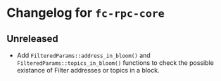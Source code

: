# Changelog for `fc-rpc-core`

## Unreleased
- Add `FilteredParams::address_in_bloom()` and `FilteredParams::topics_in_bloom()` functions to check the possible existance of Filter addresses or topics in a block.
